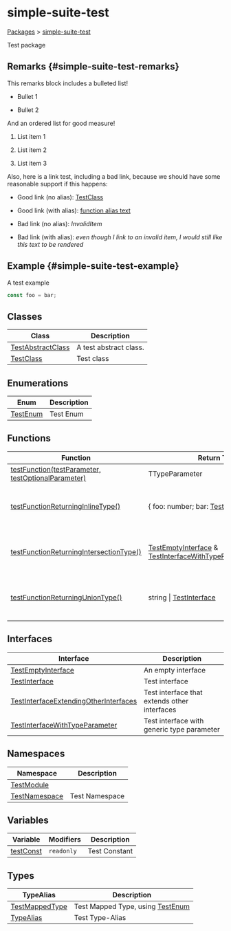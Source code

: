 # simple-suite-test

[Packages](docs/index) &gt; [simple-suite-test](docs/simple-suite-test)

Test package

## Remarks {#simple-suite-test-remarks}

This remarks block includes a bulleted list!

- Bullet 1

- Bullet 2

And an ordered list for good measure!

1. List item 1

2. List item 2

3. List item 3

Also, here is a link test, including a bad link, because we should have some reasonable support if this happens:

- Good link (no alias): [TestClass](docs/simple-suite-test/testclass-class)

- Good link (with alias): [function alias text](docs/simple-suite-test/testfunction-function)

- Bad link (no alias): <i>InvalidItem</i>

- Bad link (with alias): <i>even though I link to an invalid item, I would still like this text to be rendered</i>

## Example {#simple-suite-test-example}

A test example

```typescript
const foo = bar;
```

## Classes

|  Class | Description |
|  --- | --- |
|  [TestAbstractClass](docs/simple-suite-test/testabstractclass-class) | A test abstract class. |
|  [TestClass](docs/simple-suite-test/testclass-class) | Test class |

## Enumerations

|  Enum | Description |
|  --- | --- |
|  [TestEnum](docs/simple-suite-test/testenum-enum) | Test Enum |

## Functions

|  Function | Return Type | Description |
|  --- | --- | --- |
|  [testFunction(testParameter, testOptionalParameter)](docs/simple-suite-test/testfunction-function) | TTypeParameter | Test function |
|  [testFunctionReturningInlineType()](docs/simple-suite-test/testfunctionreturninginlinetype-function) | { foo: number; bar: [TestEnum](docs/simple-suite-test/testenum-enum)<!-- -->; } | Test function that returns an inline type |
|  [testFunctionReturningIntersectionType()](docs/simple-suite-test/testfunctionreturningintersectiontype-function) | [TestEmptyInterface](docs/simple-suite-test/testemptyinterface-interface) &amp; [TestInterfaceWithTypeParameter](docs/simple-suite-test/testinterfacewithtypeparameter-interface)<!-- -->&lt;number&gt; | Test function that returns an inline type |
|  [testFunctionReturningUnionType()](docs/simple-suite-test/testfunctionreturninguniontype-function) | string \| [TestInterface](docs/simple-suite-test/testinterface-interface) | Test function that returns an inline type |

## Interfaces

|  Interface | Description |
|  --- | --- |
|  [TestEmptyInterface](docs/simple-suite-test/testemptyinterface-interface) | An empty interface |
|  [TestInterface](docs/simple-suite-test/testinterface-interface) | Test interface |
|  [TestInterfaceExtendingOtherInterfaces](docs/simple-suite-test/testinterfaceextendingotherinterfaces-interface) | Test interface that extends other interfaces |
|  [TestInterfaceWithTypeParameter](docs/simple-suite-test/testinterfacewithtypeparameter-interface) | Test interface with generic type parameter |

## Namespaces

|  Namespace | Description |
|  --- | --- |
|  [TestModule](docs/simple-suite-test/testmodule-namespace) |  |
|  [TestNamespace](docs/simple-suite-test/testnamespace-namespace) | Test Namespace |

## Variables

|  Variable | Modifiers | Description |
|  --- | --- | --- |
|  [testConst](docs/simple-suite-test/testconst-variable) | <code>readonly</code> | Test Constant |

## Types

|  TypeAlias | Description |
|  --- | --- |
|  [TestMappedType](docs/simple-suite-test/testmappedtype-typealias) | Test Mapped Type, using [TestEnum](docs/simple-suite-test/testenum-enum) |
|  [TypeAlias](docs/simple-suite-test/typealias-typealias) | Test Type-Alias |
